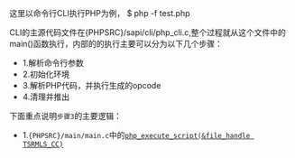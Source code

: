 这里以命令行CLI执行PHP为例，
	$ php -f test.php

CLI的主源代码文件在{PHPSRC}/sapi/cli/php_cli.c,整个过程就从这个文件中的 main()函数执行，内部的的执行主要可以分为以下几个步骤：

* 1.解析命令行参数
* 2.初始化环境
* 3.解析PHP代码，并执行生成的opcode
* 4.清理并推出

下面重点说明`步骤3`的主要逻辑：

* 1.`{PHPSRC}/main/main.c`中的[`php_execute_script(&file_handle TSRMLS_CC)`](https://github.com/php/php-src/blob/master/main/main.c#L2466)

